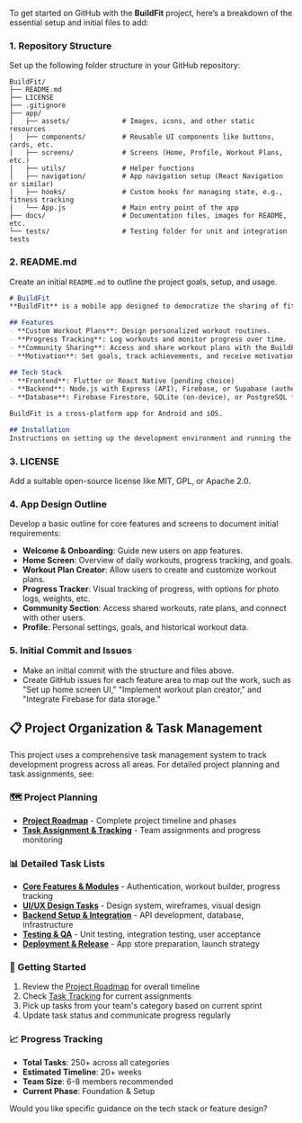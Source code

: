To get started on GitHub with the **BuildFit** project, here’s a breakdown of the essential setup and initial files to add:

### 1. **Repository Structure**
   Set up the following folder structure in your GitHub repository:
   ```
   BuildFit/
   ├── README.md
   ├── LICENSE
   ├── .gitignore
   ├── app/
   │   ├── assets/             # Images, icons, and other static resources
   │   ├── components/         # Reusable UI components like buttons, cards, etc.
   │   ├── screens/            # Screens (Home, Profile, Workout Plans, etc.)
   │   ├── utils/              # Helper functions
   │   ├── navigation/         # App navigation setup (React Navigation or similar)
   │   ├── hooks/              # Custom hooks for managing state, e.g., fitness tracking
   │   └── App.js              # Main entry point of the app
   ├── docs/                   # Documentation files, images for README, etc.
   └── tests/                  # Testing folder for unit and integration tests
   ```

### 2. **README.md**
   Create an initial `README.md` to outline the project goals, setup, and usage.

   ```markdown
   # BuildFit
   **BuildFit** is a mobile app designed to democratize the sharing of fitness regimes, track fitness progress, and keep users motivated on their fitness journey.

   ## Features
   - **Custom Workout Plans**: Design personalized workout routines.
   - **Progress Tracking**: Log workouts and monitor progress over time.
   - **Community Sharing**: Access and share workout plans with the BuildFit community.
   - **Motivation**: Set goals, track achievements, and receive motivational insights.

   ## Tech Stack
   - **Frontend**: Flutter or React Native (pending choice)
   - **Backend**: Node.js with Express (API), Firebase, or Supabase (authentication and data storage)
   - **Database**: Firebase Firestore, SQLite (on-device), or PostgreSQL for data persistence

BuildFit is a cross-platform app for Android and iOS.

   ## Installation
   Instructions on setting up the development environment and running the app will go here.
   ```

### 3. **LICENSE**
   Add a suitable open-source license like MIT, GPL, or Apache 2.0.

### 4. **App Design Outline**
   Develop a basic outline for core features and screens to document initial requirements:
   - **Welcome & Onboarding**: Guide new users on app features.
   - **Home Screen**: Overview of daily workouts, progress tracking, and goals.
   - **Workout Plan Creator**: Allow users to create and customize workout plans.
   - **Progress Tracker**: Visual tracking of progress, with options for photo logs, weights, etc.
   - **Community Section**: Access shared workouts, rate plans, and connect with other users.
   - **Profile**: Personal settings, goals, and historical workout data.

### 5. **Initial Commit and Issues**
   - Make an initial commit with the structure and files above.
   - Create GitHub issues for each feature area to map out the work, such as "Set up home screen UI," "Implement workout plan creator," and "Integrate Firebase for data storage."

## 📋 Project Organization & Task Management

This project uses a comprehensive task management system to track development progress across all areas. For detailed project planning and task assignments, see:

### 🗺️ Project Planning
- **[Project Roadmap](PROJECT_ROADMAP.md)** - Complete project timeline and phases
- **[Task Assignment & Tracking](docs/TASK_TRACKING.md)** - Team assignments and progress monitoring

### 📊 Detailed Task Lists
- **[Core Features & Modules](docs/tasks/CORE_FEATURES.md)** - Authentication, workout builder, progress tracking
- **[UI/UX Design Tasks](docs/tasks/UI_UX_TASKS.md)** - Design system, wireframes, visual design
- **[Backend Setup & Integration](docs/tasks/BACKEND_TASKS.md)** - API development, database, infrastructure
- **[Testing & QA](docs/tasks/TESTING_TASKS.md)** - Unit testing, integration testing, user acceptance
- **[Deployment & Release](docs/tasks/DEPLOYMENT_TASKS.md)** - App store preparation, launch strategy

### 🎯 Getting Started
1. Review the [Project Roadmap](PROJECT_ROADMAP.md) for overall timeline
2. Check [Task Tracking](docs/TASK_TRACKING.md) for current assignments
3. Pick up tasks from your team's category based on current sprint
4. Update task status and communicate progress regularly

### 📈 Progress Tracking
- **Total Tasks**: 250+ across all categories
- **Estimated Timeline**: 20+ weeks
- **Team Size**: 6-8 members recommended
- **Current Phase**: Foundation & Setup

Would you like specific guidance on the tech stack or feature design?
